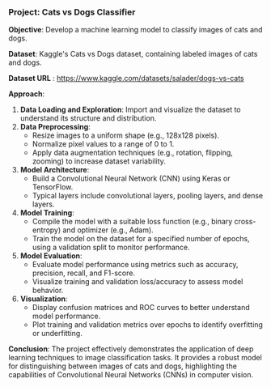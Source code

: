 ### Project: Cats vs Dogs Classifier

**Objective**: Develop a machine learning model to classify images of cats and dogs.

**Dataset**: Kaggle's Cats vs Dogs dataset, containing labeled images of cats and dogs.

**Dataset URL** : https://www.kaggle.com/datasets/salader/dogs-vs-cats

**Approach**:
1. **Data Loading and Exploration**: Import and visualize the dataset to understand its structure and distribution.
2. **Data Preprocessing**: 
   - Resize images to a uniform shape (e.g., 128x128 pixels).
   - Normalize pixel values to a range of 0 to 1.
   - Apply data augmentation techniques (e.g., rotation, flipping, zooming) to increase dataset variability.
3. **Model Architecture**: 
   - Build a Convolutional Neural Network (CNN) using Keras or TensorFlow.
   - Typical layers include convolutional layers, pooling layers, and dense layers.
4. **Model Training**: 
   - Compile the model with a suitable loss function (e.g., binary cross-entropy) and optimizer (e.g., Adam).
   - Train the model on the dataset for a specified number of epochs, using a validation split to monitor performance.
5. **Model Evaluation**: 
   - Evaluate model performance using metrics such as accuracy, precision, recall, and F1-score.
   - Visualize training and validation loss/accuracy to assess model behavior.
6. **Visualization**: 
   - Display confusion matrices and ROC curves to better understand model performance.
   - Plot training and validation metrics over epochs to identify overfitting or underfitting.

**Conclusion**: The project effectively demonstrates the application of deep learning techniques to image classification tasks. It provides a robust model for distinguishing between images of cats and dogs, highlighting the capabilities of Convolutional Neural Networks (CNNs) in computer vision.
